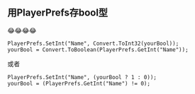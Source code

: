 ## 用PlayerPrefs存bool型
😂😂😂😂

	PlayerPrefs.SetInt("Name", Convert.ToInt32(yourBool));
	yourBool = Convert.ToBoolean(PlayerPrefs.GetInt("Name"));
或者
	
	PlayerPrefs.SetInt("Name", (yourBool ? 1 : 0));
	yourBool = (PlayerPrefs.GetInt("Name") != 0);